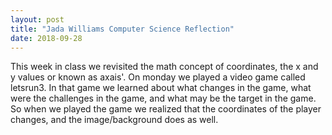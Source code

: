 ```yaml
---
layout: post
title: "Jada Williams Computer Science Reflection"
date: 2018-09-28
---
```


This week in class we revisited the math concept of coordinates, the x and y values or known as axais'. On monday we played a video game called letsrun3. In that game we learned about what changes in the game, what were the challenges in the game, and what may be the target in the game. So when we played the game we realized that the coordinates of the player changes, and the image/background does as well. 
